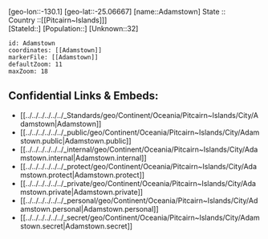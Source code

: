 ﻿---
location: [-25.06667,-130.1] 
mapzoom: [7,12] 
mapmarker: city 
type: City
tags:
- geo/City


SpocWebEntityId: 35979
isDeleted: false
confidential: public

---
[geo-lon::-130.1] 
[geo-lat::-25.06667] 
[name::Adamstown] 
State ::  
Country ::[[Pitcairn~Islands]]]  
[StateId::] 
[Population::] 
[Unknown::32] 


```leaflet
id: Adamstown
coordinates: [[Adamstown]] 
markerFile: [[Adamstown]] 
defaultZoom: 11 
maxZoom: 18
```


## Confidential Links & Embeds: 
- [[../../../../../../_Standards/geo/Continent/Oceania/Pitcairn~Islands/City/Adamstown|Adamstown]] 
- [[../../../../../../_public/geo/Continent/Oceania/Pitcairn~Islands/City/Adamstown.public|Adamstown.public]] 
- [[../../../../../../_internal/geo/Continent/Oceania/Pitcairn~Islands/City/Adamstown.internal|Adamstown.internal]] 
- [[../../../../../../_protect/geo/Continent/Oceania/Pitcairn~Islands/City/Adamstown.protect|Adamstown.protect]] 
- [[../../../../../../_private/geo/Continent/Oceania/Pitcairn~Islands/City/Adamstown.private|Adamstown.private]] 
- [[../../../../../../_personal/geo/Continent/Oceania/Pitcairn~Islands/City/Adamstown.personal|Adamstown.personal]] 
- [[../../../../../../_secret/geo/Continent/Oceania/Pitcairn~Islands/City/Adamstown.secret|Adamstown.secret]] 
